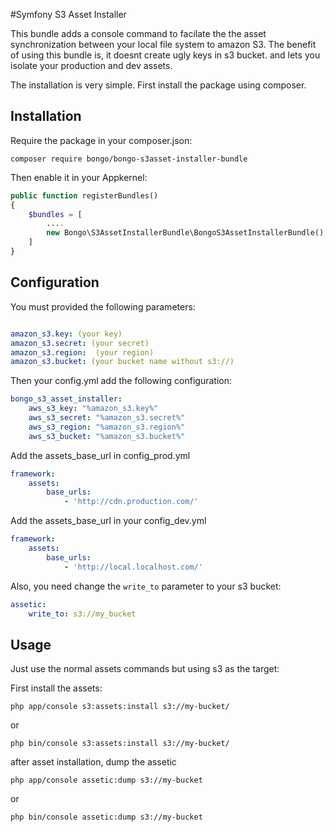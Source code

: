 #Symfony S3 Asset Installer

This bundle adds a console command to facilate the the asset synchronization between your local file system to amazon S3.
The benefit of using this bundle is, it doesnt create ugly keys in s3 bucket. and lets you isolate your production and dev assets.

The installation is very simple. First install the package using composer.

Installation
---------

Require the package in your composer.json:

```
composer require bongo/bongo-s3asset-installer-bundle
```

Then enable it in your Appkernel:

```php
public function registerBundles()
{
    $bundles = [
        ....
        new Bongo\S3AssetInstallerBundle\BongoS3AssetInstallerBundle(),
    ]
}
```

Configuration
---------

You must provided the following parameters:

```yaml

amazon_s3.key: (your key)
amazon_s3.secret: (your secret)
amazon_s3.region:  (your region)
amazon_s3.bucket: (your bucket name without s3://)
```

Then your config.yml add the following configuration:
```yaml
bongo_s3_asset_installer:
    aws_s3_key: "%amazon_s3.key%"
    aws_s3_secret: "%amazon_s3.secret%"
    aws_s3_region: "%amazon_s3.region%"
    aws_s3_bucket: "%amazon_s3.bucket%"
```

Add the assets_base_url in config_prod.yml
```yaml
framework:    
    assets:
        base_urls:
            - 'http://cdn.production.com/'

```

Add the assets_base_url in your config_dev.yml

```yaml
framework:    
    assets:
        base_urls:
            - 'http://local.localhost.com/'
```

Also, you need change the `write_to` parameter to your s3 bucket:

```yaml
assetic:
    write_to: s3://my_bucket
```


Usage
----

Just use the normal assets commands but using s3 as the target:

First install the assets:
```
php app/console s3:assets:install s3://my-bucket/
``` 

or

```
php bin/console s3:assets:install s3://my-bucket/
```

after asset installation, dump the assetic 

```
php app/console assetic:dump s3://my-bucket
```

or

```
php bin/console assetic:dump s3://my-bucket
```


